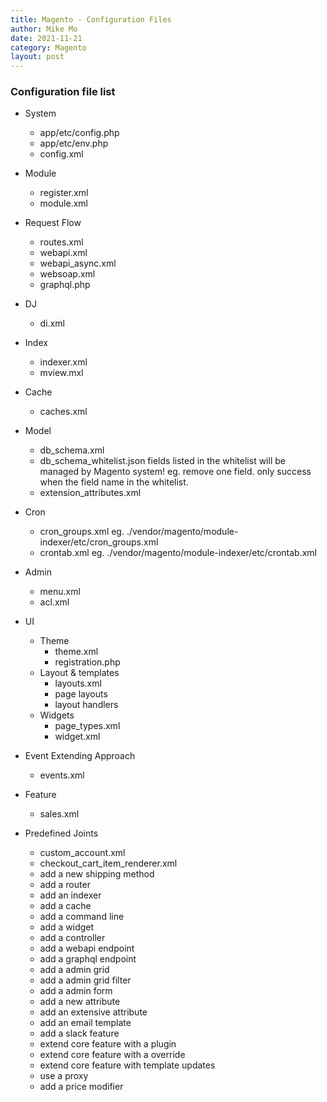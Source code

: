 ```yaml
---
title: Magento - Configuration Files
author: Mike Mo
date: 2021-11-21
category: Magento
layout: post
---
```


### Configuration file list
- System
  - app/etc/config.php
  - app/etc/env.php
  - config.xml
  
- Module
  - register.xml
  - module.xml

- Request Flow
  - routes.xml
  - webapi.xml
  - webapi_async.xml
  - websoap.xml
  - graphql.php
  
- DJ
  - di.xml
  
- Index
  - indexer.xml
  - mview.mxl

- Cache
  - caches.xml
  
- Model
  - db_schema.xml
  - db_schema_whitelist.json 
    fields listed in the whitelist will be managed by Magento system!
    eg. remove one field. 
        only success when the field name in the whitelist.
  - extension_attributes.xml

- Cron
  - cron_groups.xml
    eg. ./vendor/magento/module-indexer/etc/cron_groups.xml
  - crontab.xml
    eg. ./vendor/magento/module-indexer/etc/crontab.xml

- Admin
  - menu.xml
  - acl.xml
  
- UI
  - Theme
    - theme.xml
    - registration.php
  - Layout & templates
    - layouts.xml
    - page layouts
    - layout handlers
  - Widgets
    - page_types.xml
    - widget.xml

- Event Extending Approach
  - events.xml
  
- Feature
  - sales.xml

- Predefined Joints
  - custom_account.xml
  - checkout_cart_item_renderer.xml
  - add a new shipping method
  - add a router
  - add an indexer
  - add a cache
  - add a command line 
  - add a widget
  - add a controller
  - add a webapi endpoint
  - add a graphql endpoint
  - add a admin grid
  - add a admin grid filter
  - add a admin form
  - add a new attribute
  - add an extensive attribute
  - add an email template
  - add a slack feature
  - extend core feature with a plugin
  - extend core feature with a override
  - extend core feature with template updates
  - use a proxy
  - add a price modifier